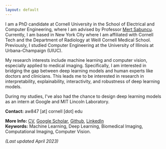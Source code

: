 ```yaml
---
layout: default
---
```

I am a PhD candidate at Cornell University in the School of Electrical and Computer Engineering, where I am advised by Professor [Mert Sabuncu](https://sabuncu.engineering.cornell.edu/). Currently, I am based in New York City where I am affiliated with Cornell Tech and the Department of Radiology at Weill Cornell Medical School. Previously, I studied Computer Engineering at the University of Illinois at Urbana-Champaign (UIUC).

My research interests include machine learning and computer vision, especially applied to medical imaging. Specifically, I am interested in bridging the gap between deep learning models and human experts like doctors and clinicians. This leads me to be interested in research in interpretability, explainability, interactivity, and robustness of deep learning models.

During my studies, I've also had the chance to design deep learning models as an intern at Google and MIT Lincoln Laboratory.

**Contact:** aw847 [at] cornell [dot] edu  
<!-- **More Info:** [CV](cv_alan_wang.pdf) and [Research Statement](Research_Statement.pdf)    -->
**More Info:** [CV](cv_alan_wang_04072023.pdf), [Google Scholar](https://scholar.google.com/citations?user=P7nRvlIAAAAJ&hl=en), [Github](https://github.com/alanqrwang/), [LinkedIn](https://www.linkedin.com/in/alanqrwang/)   
**Keywords:** Machine Learning, Deep Learning, Biomedical Imaging, Computational Imaging, Computer Vision.

*(Last updated April 2023)*  
